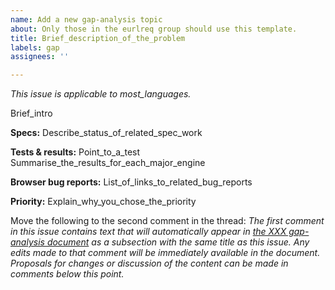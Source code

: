 ```yaml
---
name: Add a new gap-analysis topic
about: Only those in the eurlreq group should use this template.
title: Brief_description_of_the_problem
labels: gap
assignees: ''

---
```


<i class="meta">This issue is applicable to most_languages.</i>

Brief_intro

<b class="subhead">Specs:</b>
Describe_status_of_related_spec_work

<b class="subhead">Tests & results:</b>
Point_to_a_test
Summarise_the_results_for_each_major_engine

<b class="subhead">Browser bug reports:</b>
List_of_links_to_related_bug_reports

<b class="subhead">Priority:</b>
Explain_why_you_chose_the_priority

Move the following to the second comment in the thread:
_The first comment in this issue contains text that will automatically appear in [the XXX gap-analysis document](https://w3c.github.io/sealreq/gap-analysis/XXX-gap#XXX) as a subsection with the same title as this issue. Any edits made to that comment will be immediately available in the document. Proposals for changes or discussion of the content can be made in comments below this point._
